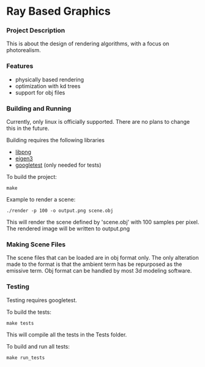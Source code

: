 Ray Based Graphics
==================

### Project Description
This is about the design of rendering algorithms,
with a focus on photorealism.

### Features
* physically based rendering
* optimization with kd trees
* support for obj files

### Building and Running
Currently, only linux is officially supported. There are no plans to change this
in the future.

Building requires the following libraries
* [libpng](http://www.libpng.org/pub/png/libpng.html)
* [eigen3](http://eigen.tuxfamily.org/index.php?title=Main_Page)
* [googletest](https://code.google.com/p/googletest/) (only needed for tests)

To build the project:
```
make
```

Example to render a scene:
```
./render -p 100 -o output.png scene.obj
```

This will render the scene defined by 'scene.obj' with 100 samples per pixel.
The rendered image will be written to output.png

### Making Scene Files
The scene files that can be loaded are in obj format only. The only alteration
made to the format is that the ambient term has be repurposed as the emissive
term. Obj format can be handled by most 3d modeling software.

### Testing
Testing requires googletest.

To build the tests:
```
make tests
```
This will compile all the tests in the Tests folder.

To build and run all tests:
```
make run_tests
```
